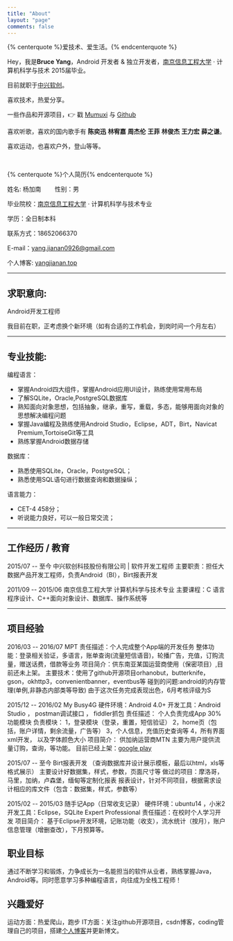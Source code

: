 ```yaml
---
title: "About"
layout: "page"
comments: false
---
```

<!-- 标签 方式，要求版本在0.4.5或以上 -->
{% centerquote %}爱技术、爱生活。{% endcenterquote %}

Hey，我是**Bruce Yang**，Android 开发者 & 独立开发者，[南京信息工程大学](http://www.nuist.edu.cn/) · 计算机科学与技术 2015届毕业。

目前就职于[中兴软创](http://www.ztesoft.com/cn)。

喜欢技术，热爱分享。

一些作品和开源项目，👉 戳 [Mumuxi](https://github.com/yangxiaoge/MumuXi) 与 [Github](https://github.com/yangxiaoge)

喜欢听歌，喜欢的国内歌手有 **陈奕迅** **林宥嘉** **周杰伦** **王菲** **林俊杰** **王力宏** **薛之谦**。

喜欢运动，也喜欢户外，登山等等。

<br>


{% centerquote %}个人简历{% endcenterquote %}
 
姓名: 杨加南 &nbsp;&nbsp;&nbsp;&nbsp;&nbsp;&nbsp; 性别：男

毕业院校：[南京信息工程大学](http://www.nuist.edu.cn/) · 计算机科学与技术专业

学历：全日制本科

联系方式：18652066370

E-mail：[yang.jianan0926@gmail.com](mailto:yang.jianan0926@gmail.com) 

个人博客: [yangjianan.top](http://yangjianan.top)

--------------------
## 求职意向:
Android开发工程师

我目前在职，正考虑换个新环境（如有合适的工作机会，到岗时间一个月左右）

--------------------

## 专业技能:

编程语言：

- 掌握Android四大组件，掌握Android应用UI设计，熟练使用常用布局
- 了解SQLite，Oracle,PostgreSQL数据库
- 熟知面向对象思想，包括抽象，继承，重写，重载，多态，能够用面向对象的思想解决编程问题
- 掌握Java编程及熟练使用Android Studio，Eclipse，ADT，Birt，Navicat Premium,TortoiseGit等工具
- 熟练掌握Android数据存储

数据库：

- 熟悉使用SQLite，Oracle，PostgreSQL；
- 熟悉使用SQL语句进行数据查询和数据操纵；

语言能力：

- CET-4 458分；
- 听说能力良好，可以一般日常交流；

----------------------------------

## 工作经历 / 教育
2015/07 -- 至今
中兴软创科技股份有限公司 | 软件开发工程师
主要职责：担任大数据产品开发工程师，负责Android（BI），Birt报表开发

2011/09 -- 2015/06
南京信息工程大学 计算机科学与技术专业
主要课程：C 语言程序设计、C++面向对象设计、数据库、操作系统等

----------------------------------

## 项目经验
2016/03 -- 2016/07
MPT
责任描述：个人完成整个App端的开发任务
整体功能：登录相关验证，多语言，账单查询(流量短信语音)，轮播广告，充值，订购流量，赠送话费，借款等业务
项目简介：供东南亚某国运营商使用（保密项目）,目前还未上架。
主要技术：使用了github开源项目orhanobut，butterknife，gson，okhttp3，convenientbanner，eventbus等
碰到的问题:android的内存管理(单例,非静态内部类等导致)
由于这次任务完成表现出色，6月考核评级为S

2015/12 -- 2016/02
My Busy4G
硬件环境：Android 4.0+
开发工具：Android Studio ， postman调试接口 ， fiddler抓包
责任描述： 个人负责完成App 30%功能模块
负责模块：
 1，登录模块（登录，重置，短信验证）
 2，home页（包括，账户详情，剩余流量，广告等）
 3，个人信息，充值历史查询等
 4，所有界面xml开发， 以及字体颜色大小
项目简介：
供加纳运营商MTN 主要为用户提供流量订购，查询，等功能。
目前已经上架：[google play](https://play.google.com/store/apps/details?id=com.ztesoft.zsmart.datamall.app.ghana)

2015/07 -- 至今
Birt报表开发 （查询数据库并设计展示模板，最后以html，xls等格式展示）
主要设计好数据集，样式，参数，页面尺寸等
做过的项目：摩洛哥，马里，加纳，卢森堡，缅甸等定制化报表
报表设计，针对不同项目，根据需求设计相应的库文件（包含：数据集，样式，参数等）

2015/02 -- 2015/03
随手记App（日常收支记录）
硬件环境：ubuntu14 ，小米2
开发工具：Eclipse，SQLite Expert Professional
责任描述：在校时个人学习开发
项目简介：
    基于Eclipse开发环境，记账功能（收支），流水统计（按月），账户信息管理（增删查改），下月预算等。

## 职业目标

通过不断学习和锻炼，力争成长为一名能担当的软件从业者，熟练掌握Java，Android等。同时愿意学习多种编程语言，向往成为全栈工程师！

## 兴趣爱好
运动方面：热爱爬山，跑步
IT方面：关注github开源项目，csdn博客，coding管理自己的项目，搭建[个人博客](http://yangjianan.top)并更新博文。